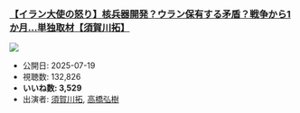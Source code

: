 ### [【イラン大使の怒り】核兵器開発？ウラン保有する矛盾？戦争から1か月...単独取材【須賀川拓】](https://www.youtube.com/watch?v=fpiX6bs6R64)
[![](https://img.youtube.com/vi/fpiX6bs6R64/sddefault.jpg)](https://www.youtube.com/watch?v=fpiX6bs6R64)
-   公開日: 2025-07-19
-   視聴数: 132,826
-   **いいね数: 3,529**
-   出演者: [須賀川拓](/rehacq_fan/people/須賀川拓 "wikilink"), [高橋弘樹](/rehacq_fan/people/高橋弘樹 "wikilink")

